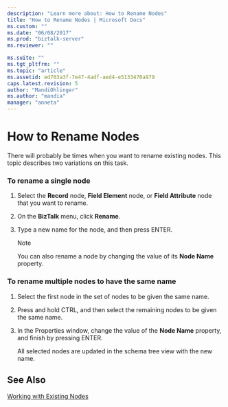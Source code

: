 ```yaml
---
description: "Learn more about: How to Rename Nodes"
title: "How to Rename Nodes | Microsoft Docs"
ms.custom: ""
ms.date: "06/08/2017"
ms.prod: "biztalk-server"
ms.reviewer: ""

ms.suite: ""
ms.tgt_pltfrm: ""
ms.topic: "article"
ms.assetid: ed703a3f-7e47-4adf-aed4-e5133470a979
caps.latest.revision: 5
author: "MandiOhlinger"
ms.author: "mandia"
manager: "anneta"
---
```

# How to Rename Nodes
There will probably be times when you want to rename existing nodes. This topic describes two variations on this task.  
  
### To rename a single node  
  
1.  Select the **Record** node, **Field Element** node, or **Field Attribute** node that you want to rename.  
  
2.  On the **BizTalk** menu, click **Rename**.  
  
3.  Type a new name for the node, and then press ENTER.  
  
    > [!NOTE]
    >  You can also rename a node by changing the value of its **Node Name** property.  
  
### To rename multiple nodes to have the same name  
  
1.  Select the first node in the set of nodes to be given the same name.  
  
2.  Press and hold CTRL, and then select the remaining nodes to be given the same name.  
  
3.  In the Properties window, change the value of the **Node Name** property, and finish by pressing ENTER.  
  
     All selected nodes are updated in the schema tree view with the new name.  
  
## See Also  
 [Working with Existing Nodes](../core/working-with-existing-nodes.md)
